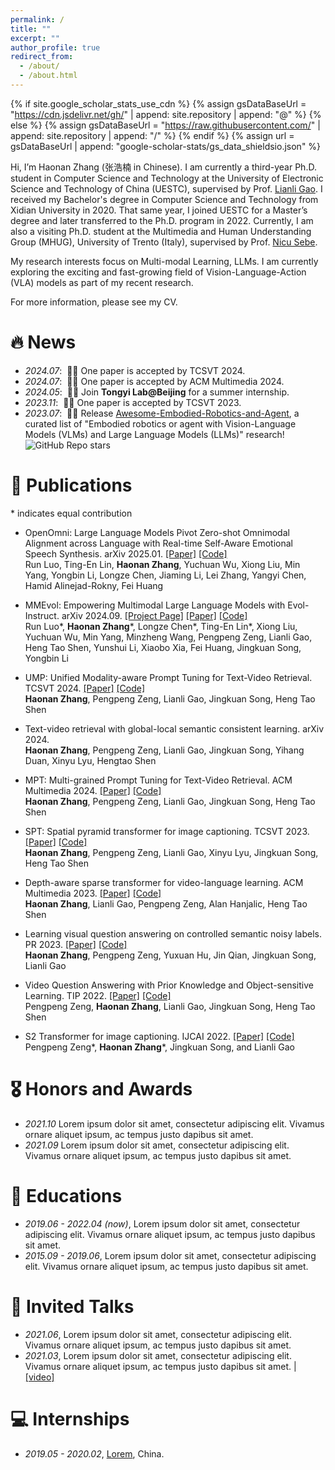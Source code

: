 ```yaml
---
permalink: /
title: ""
excerpt: ""
author_profile: true
redirect_from: 
  - /about/
  - /about.html
---
```


{% if site.google_scholar_stats_use_cdn %}
{% assign gsDataBaseUrl = "https://cdn.jsdelivr.net/gh/" | append: site.repository | append: "@" %}
{% else %}
{% assign gsDataBaseUrl = "https://raw.githubusercontent.com/" | append: site.repository | append: "/" %}
{% endif %}
{% assign url = gsDataBaseUrl | append: "google-scholar-stats/gs_data_shieldsio.json" %}

<span class='anchor' id='about-me'></span>


Hi, I’m Haonan Zhang (张浩楠 in Chinese). I am currently a third-year Ph.D. student in Computer Science and Technology at the University of Electronic Science and Technology of China (UESTC), supervised by Prof. [Lianli Gao](https://scholar.google.com/citations?hl=en&user=zsm2dpYAAAAJ). 
I received my Bachelor's degree in Computer Science and Technology from Xidian University in 2020. That same year, I joined UESTC for a Master’s degree and later transferred to the Ph.D. program in 2022.
Currently, I am also a visiting Ph.D. student at the Multimedia and Human Understanding Group (MHUG), University of Trento (Italy), supervised by Prof. [Nicu Sebe](https://scholar.google.com/citations?user=stFCYOAAAAAJ&hl=en).

My research interests focus on Multi-modal Learning, LLMs. I am currently exploring the exciting and fast-growing field of Vision-Language-Action (VLA) models as part of my recent research.

For more information, please see my CV.


# 🔥 News
- *2024.07*: &nbsp;🎉🎉 One paper is accepted by TCSVT 2024.
- *2024.07*: &nbsp;🎉🎉 One paper is accepted by ACM Multimedia 2024.
- *2024.05*: &nbsp;🎉🎉 Join **Tongyi Lab@Beijing** for a summer internship.
- *2023.11*: &nbsp;🎉🎉 One paper is accepted by TCSVT 2023.
- *2023.07*: &nbsp;🎉🎉 Release [Awesome-Embodied-Robotics-and-Agent](https://github.com/zchoi/Awesome-Embodied-Robotics-and-Agent), a curated list of "Embodied robotics or agent with Vision-Language Models (VLMs) and Large Language Models (LLMs)" research! ![GitHub Repo stars](https://img.shields.io/github/stars/zchoi/Awesome-Embodied-Robotics-and-Agent)



# 📝 Publications 
<!--
<div class='paper-box'><div class='paper-box-image'><div><div class="badge">CVPR 2016</div><img src='images/500x300.png' alt="sym" width="100%"></div></div>
<div class='paper-box-text' markdown="1">
-->

\* indicates equal contribution

- OpenOmni: Large Language Models Pivot Zero-shot Omnimodal Alignment across Language with Real-time Self-Aware Emotional Speech Synthesis. arXiv 2025.01. [[Paper]](https://arxiv.org/pdf/2501.04561) [[Code]](https://github.com/RainBowLuoCS/OpenOmni) <br>
Run Luo, Ting-En Lin, **Haonan Zhang**, Yuchuan Wu, Xiong Liu, Min Yang, Yongbin Li, Longze Chen, Jiaming Li, Lei Zhang, Yangyi Chen, Hamid Alinejad-Rokny, Fei Huang

- MMEvol: Empowering Multimodal Large Language Models with Evol-Instruct. arXiv 2024.09. [[Project Page]](https://mmevol.github.io/home_page.html) [[Paper]](https://arxiv.org/pdf/2409.05840) [[Code]](https://github.com/RainBowLuoCS/MMEvol) <br>
Run Luo\*, **Haonan Zhang**\*, Longze Chen\*, Ting-En Lin\*, Xiong Liu, Yuchuan Wu, Min Yang, Minzheng Wang, Pengpeng Zeng, Lianli Gao, Heng Tao Shen, Yunshui Li, Xiaobo Xia, Fei Huang, Jingkuan Song, Yongbin Li

- UMP: Unified Modality-aware Prompt Tuning for Text-Video Retrieval. TCSVT 2024. [[Paper]](https://ieeexplore.ieee.org/abstract/document/10599510/) [[Code]](https://github.com/zchoi/UMP_TVR) <br>
**Haonan Zhang**, Pengpeng Zeng, Lianli Gao, Jingkuan Song, Heng Tao Shen

- Text-video retrieval with global-local semantic consistent learning. arXiv 2024. <br>
**Haonan Zhang**, Pengpeng Zeng, Lianli Gao, Jingkuan Song, Yihang Duan, Xinyu Lyu, Hengtao Shen

- MPT: Multi-grained Prompt Tuning for Text-Video Retrieval. ACM Multimedia 2024. [[Paper]](https://openreview.net/pdf?id=sIwZ6TIn0P) [[Code]](https://github.com/zchoi/MPT) <br>
**Haonan Zhang**, Pengpeng Zeng, Lianli Gao, Jingkuan Song, Heng Tao Shen

- SPT: Spatial pyramid transformer for image captioning. TCSVT 2023. [[Paper]](https://ieeexplore.ieee.org/abstract/document/10328641) [[Code]](https://github.com/zchoi/SPT) <br>
**Haonan Zhang**, Pengpeng Zeng, Lianli Gao, Xinyu Lyu, Jingkuan Song, Heng Tao Shen

- Depth-aware sparse transformer for video-language learning. ACM Multimedia 2023. [[Paper]](https://dl.acm.org/doi/abs/10.1145/3581783.3611714) [[Code]](https://github.com/zchoi/DAST) <br>
**Haonan Zhang**, Lianli Gao, Pengpeng Zeng, Alan Hanjalic, Heng Tao Shen

- Learning visual question answering on controlled semantic noisy labels. PR 2023. [[Paper]](https://www.sciencedirect.com/science/article/abs/pii/S0031320323000407) [[Code]](https://github.com/zchoi/SNLC) <br>
**Haonan Zhang**, Pengpeng Zeng, Yuxuan Hu, Jin Qian, Jingkuan Song, Lianli Gao

- Video Question Answering with Prior Knowledge and Object-sensitive Learning. TIP 2022. [[Paper]](https://ieeexplore.ieee.org/document/9882977) [[Code]](https://github.com/zchoi/PKOL) <br>
Pengpeng Zeng, **Haonan Zhang**, Lianli Gao, Jingkuan Song, Heng Tao Shen

- S2 Transformer for image captioning. IJCAI 2022. [[Paper]](https://www.ijcai.org/proceedings/2022/0224.pdf) [[Code]](https://github.com/zchoi/S2-Transformer) <br>
Pengpeng Zeng\*, **Haonan Zhang**\*, Jingkuan Song, and Lianli Gao

# 🎖 Honors and Awards
- *2021.10* Lorem ipsum dolor sit amet, consectetur adipiscing elit. Vivamus ornare aliquet ipsum, ac tempus justo dapibus sit amet. 
- *2021.09* Lorem ipsum dolor sit amet, consectetur adipiscing elit. Vivamus ornare aliquet ipsum, ac tempus justo dapibus sit amet. 

# 📖 Educations
- *2019.06 - 2022.04 (now)*, Lorem ipsum dolor sit amet, consectetur adipiscing elit. Vivamus ornare aliquet ipsum, ac tempus justo dapibus sit amet. 
- *2015.09 - 2019.06*, Lorem ipsum dolor sit amet, consectetur adipiscing elit. Vivamus ornare aliquet ipsum, ac tempus justo dapibus sit amet. 

# 💬 Invited Talks
- *2021.06*, Lorem ipsum dolor sit amet, consectetur adipiscing elit. Vivamus ornare aliquet ipsum, ac tempus justo dapibus sit amet. 
- *2021.03*, Lorem ipsum dolor sit amet, consectetur adipiscing elit. Vivamus ornare aliquet ipsum, ac tempus justo dapibus sit amet.  \| [\[video\]](https://github.com/)

# 💻 Internships
- *2019.05 - 2020.02*, [Lorem](https://github.com/), China.
